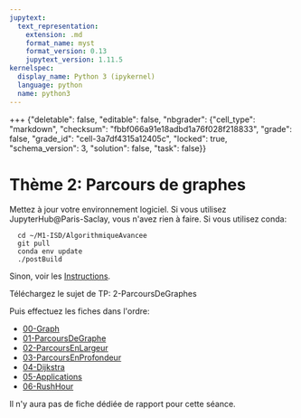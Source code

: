 ```yaml
---
jupytext:
  text_representation:
    extension: .md
    format_name: myst
    format_version: 0.13
    jupytext_version: 1.11.5
kernelspec:
  display_name: Python 3 (ipykernel)
  language: python
  name: python3
---
```


+++ {"deletable": false, "editable": false, "nbgrader": {"cell_type": "markdown", "checksum": "fbbf066a91e18adbd1a76f028f218833", "grade": false, "grade_id": "cell-3a7df4315a12405c", "locked": true, "schema_version": 3, "solution": false, "task": false}}

# Thème 2: Parcours de graphes

Mettez à jour votre environnement logiciel. Si vous utilisez
JupyterHub@Paris-Saclay, vous n'avez rien à faire. Si vous utilisez
conda:

	  cd ~/M1-ISD/AlgorithmiqueAvancee
	  git pull
      conda env update
	  ./postBuild

Sinon, voir les
[Instructions](http://nicolas.thiery.name/Enseignement/M1-ISD-AlgorithmiqueAvancee/ComputerLab/README.html#installation-de-l-environnement-de-travail).

Téléchargez le sujet de TP: 2-ParcoursDeGraphes

Puis effectuez les fiches dans l'ordre:
- [00-Graph](00-Graph.md)
- [01-ParcoursDeGraphe](01-ParcoursDeGraphe.md)
- [02-ParcoursEnLargeur](02-ParcoursEnLargeur.md)
- [03-ParcoursEnProfondeur](03-ParcoursEnProfondeur.md)
- [04-Dijkstra](04-Dijkstra.md)
- [05-Applications](05-Applications.md)
- [06-RushHour](06-RushHour.md)


Il n'y aura pas de fiche dédiée de rapport pour cette séance.
